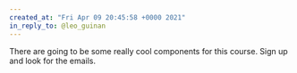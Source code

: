 ```yaml
---
created_at: "Fri Apr 09 20:45:58 +0000 2021"
in_reply_to: @leo_guinan
---
```


There are going to be some really cool components for this course. Sign up and look for the emails.